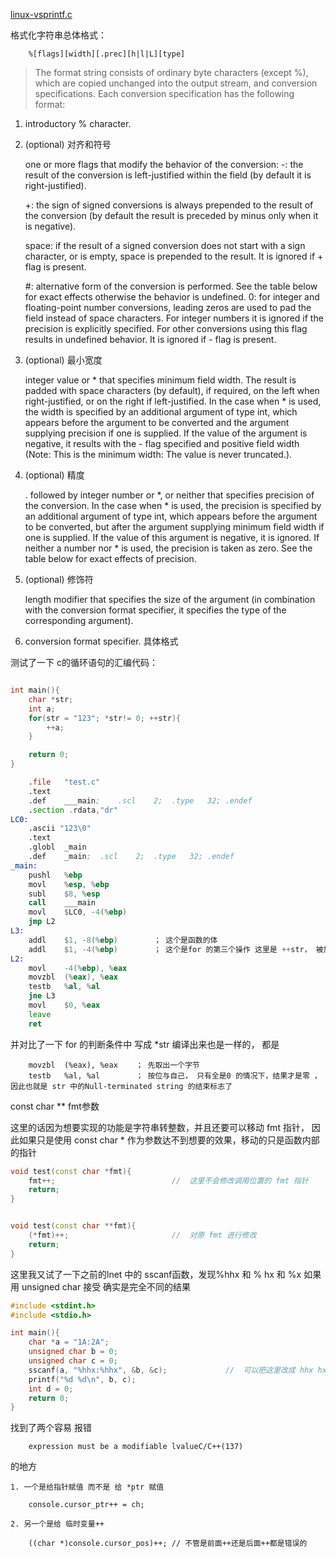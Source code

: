 [linux-vsprintf.c](https://github.com/torvalds/linux/blob/master/lib/vsprintf.c)


格式化字符串总体格式：

        %[flags][width][.prec][h|l|L][type]

> The format string consists of ordinary byte characters (except %), which are copied unchanged into the output stream, and conversion specifications. Each conversion specification has the following format:

1. introductory % character.

2. (optional) 对齐和符号

    one or more flags that modify the behavior of the conversion:
    -: the result of the conversion is left-justified within the field (by default it is right-justified).

    +: the sign of signed conversions is always prepended to the result of the conversion (by default the result is preceded by minus only when it is negative).

    space: if the result of a signed conversion does not start with a sign character, or is empty, space is prepended to the result. It is ignored if + flag is present.

    #: alternative form of the conversion is performed. See the table below for exact effects otherwise the behavior is undefined.
    0: for integer and floating-point number conversions, leading zeros are used to pad the field instead of space characters. For integer numbers it is ignored if the precision is explicitly specified. For other conversions using this flag results in undefined behavior. It is ignored if - flag is present.
  

3. (optional) 最小宽度

    integer value or * that specifies minimum field width. The result is padded with space characters (by default), if required, on the left when right-justified, or on the right if left-justified. In the case when * is used, the width is specified by an additional argument of type int, which appears before the argument to be converted and the argument supplying precision if one is supplied. If the value of the argument is negative, it results with the - flag specified and positive field width (Note: This is the minimum width: The value is never truncated.).

4. (optional) 精度

    . followed by integer number or *, or neither that specifies precision of the conversion. In the case when * is used, the precision is 
    specified by an additional argument of type int, which appears before the argument to be converted, but after the argument supplying minimum field width if one is supplied. If the value of this argument is negative, it is ignored. If neither a number nor * is used, the precision is taken as zero. See the table below for exact effects of precision.

5. (optional) 修饰符

    length modifier that specifies the size of the argument (in combination with the conversion format specifier, it specifies the type of the corresponding argument).

6. conversion format specifier. 具体格式



测试了一下 c的循环语句的汇编代码：

```cpp

int main(){
    char *str;
    int a;
    for(str = "123"; *str!= 0; ++str){		
        ++a;
    }

    return 0;
}

```

```asm
	.file	"test.c"
	.text
	.def	___main;	.scl	2;	.type	32;	.endef
	.section .rdata,"dr"
LC0:
	.ascii "123\0"
	.text
	.globl	_main
	.def	_main;	.scl	2;	.type	32;	.endef
_main:
	pushl	%ebp
	movl	%esp, %ebp
	subl	$8, %esp
	call	___main
	movl	$LC0, -4(%ebp)
	jmp	L2
L3:
	addl	$1, -8(%ebp)		； 这个是函数的体
	addl	$1, -4(%ebp)		； 这个是for 的第三个操作 这里是 ++str， 被放在了函数体的下面
L2:
	movl	-4(%ebp), %eax
	movzbl	(%eax), %eax
	testb	%al, %al
	jne	L3
	movl	$0, %eax
	leave
	ret

```

并对比了一下 for 的判断条件中 写成 *str 编译出来也是一样的， 都是 	
		
		movzbl	(%eax), %eax	； 先取出一个字节
		testb	%al, %al		； 按位与自己， 只有全是0 的情况下，结果才是零 ，因此也就是 str 中的Null-terminated string 的结束标志了


const char ** fmt参数

这里的话因为想要实现的功能是字符串转整数，并且还要可以移动 fmt 指针， 因此如果只是使用 const char * 作为参数达不到想要的效果，移动的只是函数内部的指针

```cpp
void test(const char *fmt){
    fmt++;							//  这里不会修改调用位置的 fmt 指针
    return;
}


void test(const char **fmt){
    (*fmt)++;						//  对原 fmt 进行修改
    return;
}

```



这里我又试了一下之前的lnet 中的 sscanf函数，发现%hhx 和 % hx 和 %x 如果用 unsigned char 接受 确实是完全不同的结果

```cpp
#include <stdint.h>
#include <stdio.h>

int main(){
    char *a = "1A:2A";
    unsigned char b = 0;
    unsigned char c = 0;
    sscanf(a, "%hhx:%hhx", &b, &c);				//  可以把这里改成 hhx hx x 试一下, 输入读取问题多多，打印就没这么多事
    printf("%d %d\n", b, c);
    int d = 0;
    return 0;
}
```


找到了两个容易 报错 

		expression must be a modifiable lvalueC/C++(137)
的地方

	1. 一个是给指针赋值 而不是 给 *ptr 赋值
	
		console.cursor_ptr++ = ch; 

	2. 另一个是给 临时变量++ 

		((char *)console.cursor_pos)++; // 不管是前面++还是后面++都是错误的
